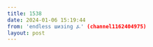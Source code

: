 ```yaml
---
title: 1538
date: 2024-01-06 15:19:44
from: 'endless шизing ⍼' (channel1162404975)
layout: post
---
```



